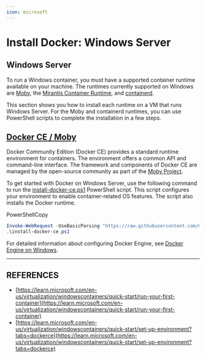 ```yaml
---
icon: microsoft
---
```


# Install Docker: Windows Server

## Windows Server

To run a Windows container, you must have a supported container runtime available on your machine. The runtimes currently supported on Windows are [Moby](https://mobyproject.org/), the [Mirantis Container Runtime](https://www.mirantis.com/software/mirantis-container-runtime), and [containerd](https://kubernetes.io/docs/setup/production-environment/container-runtimes/#containerd).

This section shows you how to install each runtime on a VM that runs Windows Server. For the Moby and containerd runtimes, you can use PowerShell scripts to complete the installation in a few steps.



## [Docker CE / Moby](https://learn.microsoft.com/en-us/virtualization/windowscontainers/quick-start/set-up-environment?tabs=dockerce#tabpanel_1_dockerce)

Docker Community Edition (Docker CE) provides a standard runtime environment for containers. The environment offers a common API and command-line interface. The framework and components of Docker CE are managed by the open-source community as part of the [Moby Project](https://mobyproject.org/).

To get started with Docker on Windows Server, use the following command to run the [install-docker-ce.ps1](https://raw.githubusercontent.com/microsoft/Windows-Containers/Main/helpful_tools/Install-DockerCE/install-docker-ce.ps1) PowerShell script. This script configures your environment to enable container-related OS features. The script also installs the Docker runtime.

PowerShellCopy

```powershell
Invoke-WebRequest -UseBasicParsing "https://raw.githubusercontent.com/microsoft/Windows-Containers/Main/helpful_tools/Install-DockerCE/install-docker-ce.ps1" -o install-docker-ce.ps1
.\install-docker-ce.ps1
```

For detailed information about configuring Docker Engine, see [Docker Engine on Windows](https://learn.microsoft.com/en-us/virtualization/windowscontainers/manage-docker/configure-docker-daemon).



***

## REFERENCES

* [https://learn.microsoft.com/en-us/virtualization/windowscontainers/quick-start/run-your-first-container](https://learn.microsoft.com/en-us/virtualization/windowscontainers/quick-start/run-your-first-container)
* [https://learn.microsoft.com/en-us/virtualization/windowscontainers/quick-start/set-up-environment?tabs=dockerce](https://learn.microsoft.com/en-us/virtualization/windowscontainers/quick-start/set-up-environment?tabs=dockerce)
